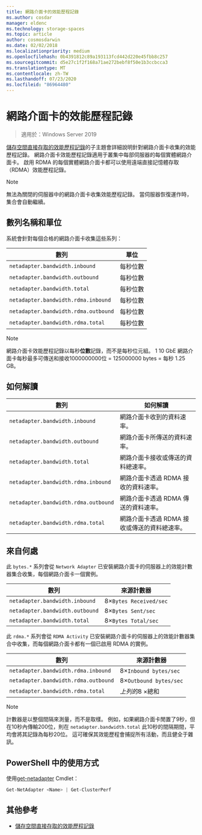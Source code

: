 ```yaml
---
title: 網路介面卡的效能歷程記錄
ms.author: cosdar
manager: eldenc
ms.technology: storage-spaces
ms.topic: article
author: cosmosdarwin
ms.date: 02/02/2018
ms.localizationpriority: medium
ms.openlocfilehash: 0b4391812c89a193113fcd442d220e45fbb8c257
ms.sourcegitcommit: d5e27c1f2f168a71ae272bebf8f50e1b3ccbcca3
ms.translationtype: MT
ms.contentlocale: zh-TW
ms.lasthandoff: 07/23/2020
ms.locfileid: "86964480"
---
```

# <a name="performance-history-for-network-adapters"></a>網路介面卡的效能歷程記錄

> 適用於：Windows Server 2019

[儲存空間直接存取的效能歷程記錄](performance-history.md)的子主題會詳細說明針對網路介面卡收集的效能歷程記錄。 網路介面卡效能歷程記錄適用于叢集中每部伺服器的每個實體網路介面卡。 啟用 RDMA 的每個實體網路介面卡都可以使用遠端直接記憶體存取（RDMA）效能歷程記錄。

   > [!NOTE]
   > 無法為關閉的伺服器中的網路介面卡收集效能歷程記錄。 當伺服器恢復運作時，集合會自動繼續。

## <a name="series-names-and-units"></a>數列名稱和單位

系統會針對每個合格的網路介面卡收集這些系列：

| 數列                               | 單位            |
|--------------------------------------|-----------------|
| `netadapter.bandwidth.inbound`       | 每秒位數 |
| `netadapter.bandwidth.outbound`      | 每秒位數 |
| `netadapter.bandwidth.total`         | 每秒位數 |
| `netadapter.bandwidth.rdma.inbound`  | 每秒位數 |
| `netadapter.bandwidth.rdma.outbound` | 每秒位數 |
| `netadapter.bandwidth.rdma.total`    | 每秒位數 |

   > [!NOTE]
   > 網路介面卡效能歷程記錄以每秒**位數**記錄，而不是每秒位元組。 1 10 GbE 網路介面卡每秒最多可傳送和接收1000000000位 = 125000000 bytes = 每秒 1.25 GB。

## <a name="how-to-interpret"></a>如何解讀

| 數列                               | 如何解讀                                                      |
|--------------------------------------|-----------------------------------------------------------------------|
| `netadapter.bandwidth.inbound`       | 網路介面卡收到的資料速率。                         |
| `netadapter.bandwidth.outbound`      | 網路介面卡所傳送的資料速率。                             |
| `netadapter.bandwidth.total`         | 網路介面卡接收或傳送的資料總速率。           |
| `netadapter.bandwidth.rdma.inbound`  | 網路介面卡透過 RDMA 接收的資料速率。               |
| `netadapter.bandwidth.rdma.outbound` | 網路介面卡透過 RDMA 傳送的資料速率。                   |
| `netadapter.bandwidth.rdma.total`    | 網路介面卡透過 RDMA 接收或傳送的資料總速率。 |

## <a name="where-they-come-from"></a>來自何處

此 `bytes.*` 系列會從 `Network Adapter` 已安裝網路介面卡的伺服器上的效能計數器集合收集，每個網路介面卡一個實例。

| 數列                           | 來源計數器           |
|----------------------------------|--------------------------|
| `netadapter.bandwidth.inbound`   | 8×`Bytes Received/sec` |
| `netadapter.bandwidth.outbound`  | 8×`Bytes Sent/sec`     |
| `netadapter.bandwidth.total`     | 8×`Bytes Total/sec`    |

此 `rdma.*` 系列會從 `RDMA Activity` 已安裝網路介面卡的伺服器上的效能計數器集合中收集，而每個網路介面卡都有一個已啟用 RDMA 的實例。

| 數列                               | 來源計數器           |
|--------------------------------------|--------------------------|
| `netadapter.bandwidth.rdma.inbound`  | 8×`Inbound bytes/sec`  |
| `netadapter.bandwidth.rdma.outbound` | 8×`Outbound bytes/sec` |
| `netadapter.bandwidth.rdma.total`    | *上列的*8 ×總和   |

   > [!NOTE]
   > 計數器是以整個間隔來測量，而不是取樣。 例如，如果網路介面卡閒置了9秒，但在10秒內傳輸200位，則在 `netadapter.bandwidth.total` 此10秒的間隔期間，平均會將其記錄為每秒20位。 這可確保其效能歷程會捕捉所有活動，而且健全于雜訊。

## <a name="usage-in-powershell"></a>PowerShell 中的使用方式

使用[get-netadapter](/powershell/module/netadapter/get-netadapter) Cmdlet：

```PowerShell
Get-NetAdapter <Name> | Get-ClusterPerf
```

## <a name="additional-references"></a>其他參考

- [儲存空間直接存取的效能歷程記錄](performance-history.md)
